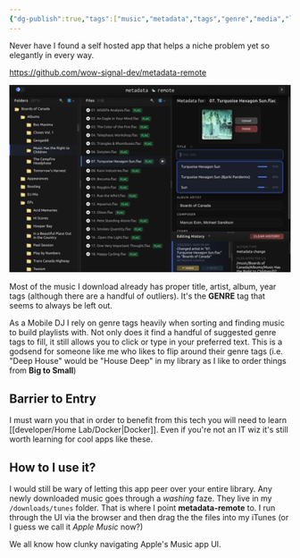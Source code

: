```yaml
---
{"dg-publish":true,"tags":["music","metadata","tags","genre","media","library","songs"],"permalink":"/developer/media-software/metadata-remote/","dgPassFrontmatter":true}
---
```


Never have I found a self hosted app that helps a niche problem yet so elegantly in every way.

https://github.com/wow-signal-dev/metadata-remote

![screenshot](https://github.com/wow-signal-dev/metadata-remote/blob/main/screenshots/main-interface.png)

Most of the music I download already has proper title, artist, album, year tags (although there are a handful of outliers). It's the **GENRE** tag that seems to always be left out. 

As a Mobile DJ I rely on genre tags heavily when sorting and finding music to build playlists with. Not only does it find a handful of suggested genre tags to fill, it still allows you to click or type in your preferred text. This is a godsend for someone like me who likes to flip around their genre tags (i.e. "Deep House" would be "House Deep" in my library as I like to order things from **Big to Small**)
## Barrier to Entry
I must warn you that in order to benefit from this tech you will need to learn [[developer/Home Lab/Docker\|Docker]]. Even if you're not an IT wiz it's still worth learning for cool apps like these. 
## How to I use it?
I would still be wary of letting this app peer over your entire library. Any newly downloaded music goes through a *washing* faze. They live in my `/downloads/tunes` folder. That is where I point **metadata-remote** to. I run through the UI via the browser and then drag the the files into my iTunes (or I guess we call it *Apple Music* now?)

We all know how clunky navigating Apple's Music app UI. 